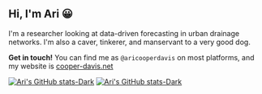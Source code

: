 ## Hi, I'm Ari 😀

I'm a researcher looking at data-driven forecasting in urban drainage networks. I'm also a caver, tinkerer, and manservant to a very good dog.

__Get in touch!__ You can find me as `@aricooperdavis` on most platforms, and my website is [cooper-davis.net](https://cooper-davis.net)

[![Ari's GitHub stats-Dark](https://github-readme-stats.vercel.app/api?username=aricooperdavis&count_private=true&show_icons=true&theme=solarized-dark#gh-dark-mode-only)](https://github.com/aricooperdavis#gh-dark-mode-only)
[![Ari's GitHub stats-Dark](https://github-readme-stats.vercel.app/api?username=aricooperdavis&count_private=true&show_icons=true&theme=solarized-light#gh-light-mode-only)](https://github.com/aricooperdavis#gh-light-mode-only)
